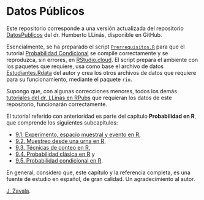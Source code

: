 # Datos Públicos

Este repositorio corresponde a una versión actualizada del repositorio [DatosPublicos](https://github.com/hllinas/DatosPublicos) del dr. Humberto LLinás, disponible en GitHub. 

Esencialmente, se ha preparado el script [`Prerrequisitos.R`](https://github.com/jzavalar/DatosPublicos/blob/main/prerrequisitos.R) para que el tutorial [Probabilidad Condicional](https://github.com/jzavalar/DatosPublicos/blob/main/R_Prob_Condicional.Rmd) se compile correctamente y se reproduzca, sin errores, en [RStudio.cloud](https://posit.cloud/content/6287627). El script prepara el ambiente con los paquetes que requiere, usa como base el archivo de datos [Estudiantes.Rdata](https://github.com/hllinas/DatosPublicos/blob/main/Estudiantes.Rdata) del autor y crea los otros archivos de datos que requiere para su funcionamiento, mediante el paquete `rio`. 

Supongo que, con algunas correcciones menores, todos los demás [tutoriales del dr. LLinás en RPubs](https://rpubs.com/hllinas/) que requieran los datos de este repositorio, funcionarán correctamente. 

El tutorial referido con anterioridad es parte del capítulo **Probabilidad en R**, que comprende los siguientes subcapítulos:

- [9.1. Experimento, espacio muestral y evento en R](https://rpubs.com/hllinas/R_Exp-Omega-Evento),
- [9.2. Muestreo desde una urna en R](https://rpubs.com/hllinas/R_Urnas),
- [9.3. Técnicas de conteo en R](https://rpubs.com/hllinas/R_Conteo),
- [9.4. Probabilidad clásica en R](https://rpubs.com/hllinas/R_Prob_Clasica) y
- [9.5. Probabilidad condicional en R](https://rpubs.com/hllinas/R_Prob_Condicional). 

En general, considero que, este capítulo y la referencia completa, es una fuente de estudio en español, de gran calidad. Un agradecimiento al autor.

[J. Zavala](https://t.me/jzavalar).


